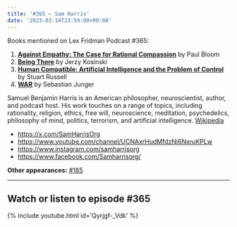 ```yaml
---
title: '#365 – Sam Harris'
date: '2023-03-14T23:59:00+00:00'
---
```


Books mentioned on Lex Fridman Podcast #365:

1. <b><a href="https://amzn.to/40qFjQq" target="_blank" rel="sponsored noopener noreferrer">Against Empathy: The Case for Rational Compassion</a></b> by Paul Bloom
2. <b><a href="https://amzn.to/3K3uBdu" target="_blank" rel="sponsored noopener noreferrer">Being There</a></b> by Jerzy Kosinski
3. <b><a href="https://amzn.to/40temeR" target="_blank" rel="sponsored noopener noreferrer">Human Compatible: Artificial Intelligence and the Problem of Control</a></b> by Stuart Russell
4. <b><a href="https://amzn.to/3lAO5g2" target="_blank" rel="sponsored noopener noreferrer">WAR</a></b> by Sebastian Junger

Samuel Benjamin Harris is an American philosopher, neuroscientist, author, and podcast host. His work touches on a range of topics, including rationality, religion, ethics, free will, neuroscience, meditation, psychedelics, philosophy of mind, politics, terrorism, and artificial intelligence. <a href="https://en.wikipedia.org/wiki/Sam_Harris" target="_blank">Wikipedia</a>

- <a href="https://x.com/SamHarrisOrg" target="_blank">https://x.com/SamHarrisOrg</a>
- <a href="https://www.youtube.com/channel/UCNAxrHudMfdzNi6NxruKPLw" target="_blank">https://www.youtube.com/channel/UCNAxrHudMfdzNi6NxruKPLw</a>
- <a href="https://www.instagram.com/samharrisorg" target="_blank">https://www.instagram.com/samharrisorg</a>
- <a href="https://www.facebook.com/Samharrisorg/" target="_blank">https://www.facebook.com/Samharrisorg/</a>

**Other appearances:** [\#185](https://lexlib.io/185-sam-harris/)

- - - - - -

## Watch or listen to episode #365

{% include youtube.html id='Qyrjgf-_Vdk' %}